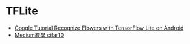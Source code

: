 # TFLite

- [Google Tutorial Recognize Flowers with TensorFlow Lite on Android](https://codelabs.developers.google.com/codelabs/recognize-flowers-with-tensorflow-on-android-beta?hl=en&continue=https%3A%2F%2Fcodelabs.developers.google.com%2F#0)
- [Medium教學 cifar10](https://heartbeat.fritz.ai/image-classification-on-android-with-tensorflow-lite-and-camerax-4f72e8fdca79)